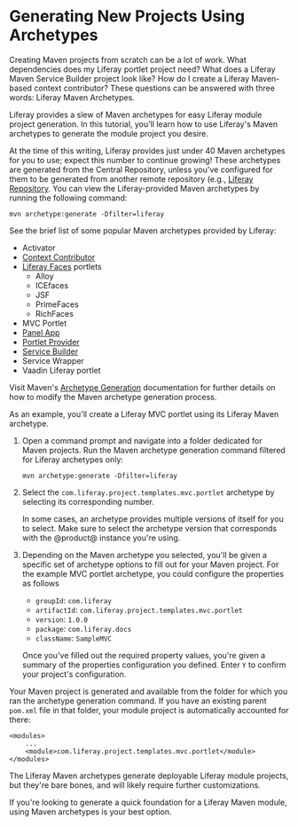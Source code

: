 # Generating New Projects Using Archetypes

Creating Maven projects from scratch can be a lot of work. What dependencies
does my Liferay portlet project need? What does a Liferay Maven Service Builder
project look like? How do I create a Liferay Maven-based context contributor?
These questions can be answered with three words: Liferay Maven Archetypes.

Liferay provides a slew of Maven archetypes for easy Liferay module project
generation. In this tutorial, you'll learn how to use Liferay's Maven archetypes
to generate the module project you desire.

At the time of this writing, Liferay provides just under 40 Maven archetypes for
you to use; expect this number to continue growing! These archetypes are
generated from the Central Repository, unless you've configured for them to be
generated from another remote repository (e.g., 
[Liferay Repository](/develop/tutorials/-/knowledge_base/7-0/installing-liferay-maven-artifacts#liferay-repository).
You can view the Liferay-provided Maven archetypes by running the following
command:

    mvn archetype:generate -Dfilter=liferay

See the brief list of some popular Maven archetypes provided by Liferay:

- Activator
- [Context Contributor](/develop/tutorials/-/knowledge_base/7-0/context-contributors)
- [Liferay Faces](/develop/tutorials/-/knowledge_base/7-0/jsf-portlets-with-liferay-faces)
  portlets
    - Alloy
    - ICEfaces
    - JSF
    - PrimeFaces
    - RichFaces
- MVC Portlet
- [Panel App](/develop/tutorials/-/knowledge_base/7-0/customizing-the-product-menu#adding-custom-panel-apps)
- [Portlet Provider](/develop/tutorials/-/knowledge_base/7-0/providing-portlets-to-manage-requests)
- [Service Builder](/develop/tutorials/-/knowledge_base/7-0/what-is-service-builder)
- Service Wrapper
- Vaadin Liferay portlet

Visit Maven's
[Archetype Generation](http://maven.apache.org/archetype/maven-archetype-plugin/generate-mojo.html)
documentation for further details on how to modify the Maven archetype
generation process.

As an example, you'll create a Liferay MVC portlet using its Liferay Maven
archetype.

1.  Open a command prompt and navigate into a folder dedicated for Maven
    projects. Run the Maven archetype generation command filtered for Liferay
    archetypes only:

        mvn archetype:generate -Dfilter=liferay

2.  Select the `com.liferay.project.templates.mvc.portlet` archetype by
    selecting its corresponding number.

    In some cases, an archetype provides multiple versions of itself for you to
    select. Make sure to select the archetype version that corresponds with the
    @product@ instance you're using.

3.  Depending on the Maven archetype you selected, you'll be given a specific
    set of archetype options to fill out for your Maven project. For the example
    MVC portlet archetype, you could configure the properties as follows

    - `groupId`: `com.liferay`
    - `artifactId`: `com.liferay.project.templates.mvc.portlet`
    - `version`: `1.0.0`
    - `package`: `com.liferay.docs`
    - `className`: `SampleMVC`

    Once you've filled out the required property values, you're given a summary
    of the properties configuration you defined. Enter `Y` to confirm your
    project's configuration.

Your Maven project is generated and available from the folder for which you ran
the archetype generation command. If you have an existing parent `pom.xml` file
in that folder, your module project is automatically accounted for there:

    <modules>
        ...
        <module>com.liferay.project.templates.mvc.portlet</module>
    </modules>

The Liferay Maven archetypes generate deployable Liferay module projects, but
they're bare bones, and will likely require further customizations.

If you're looking to generate a quick foundation for a Liferay Maven module,
using Maven archetypes is your best option.
